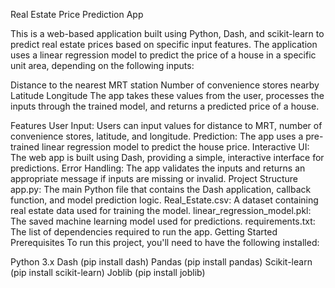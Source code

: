 Real Estate Price Prediction App

This is a web-based application built using Python, Dash, and scikit-learn to predict real estate prices based on specific input features. The application uses a linear regression model to predict the price of a house in a specific unit area, depending on the following inputs:

Distance to the nearest MRT station
Number of convenience stores nearby
Latitude
Longitude
The app takes these values from the user, processes the inputs through the trained model, and returns a predicted price of a house.

Features
User Input: Users can input values for distance to MRT, number of convenience stores, latitude, and longitude.
Prediction: The app uses a pre-trained linear regression model to predict the house price.
Interactive UI: The web app is built using Dash, providing a simple, interactive interface for predictions.
Error Handling: The app validates the inputs and returns an appropriate message if inputs are missing or invalid.
Project Structure
app.py: The main Python file that contains the Dash application, callback function, and model prediction logic.
Real_Estate.csv: A dataset containing real estate data used for training the model.
linear_regression_model.pkl: The saved machine learning model used for predictions.
requirements.txt: The list of dependencies required to run the app.
Getting Started
Prerequisites
To run this project, you'll need to have the following installed:

Python 3.x
Dash (pip install dash)
Pandas (pip install pandas)
Scikit-learn (pip install scikit-learn)
Joblib (pip install joblib)

